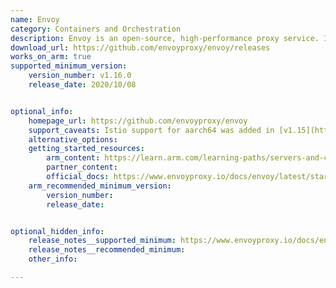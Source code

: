 ```yaml
---
name: Envoy
category: Containers and Orchestration
description: Envoy is an open-source, high-performance proxy service. It is designed to be a scalable, flexible, and low-latency service proxy, particularly well-suited for microservice architectures and containerized applications.
download_url: https://github.com/envoyproxy/envoy/releases
works_on_arm: true
supported_minimum_version:
    version_number: v1.16.0
    release_date: 2020/10/08


optional_info:
    homepage_url: https://github.com/envoyproxy/envoy
    support_caveats: Istio support for aarch64 was added in [v1.15](https://istio.io/latest/news/releases/1.15.x/announcing-1.15/change-notes/) (Aug-31-2022). Istio and Envoy are often used together.
    alternative_options:
    getting_started_resources:
        arm_content: https://learn.arm.com/learning-paths/servers-and-cloud-computing/envoy/
        partner_content:
        official_docs: https://www.envoyproxy.io/docs/envoy/latest/start/install#install-envoy-on-ubuntu
    arm_recommended_minimum_version:
        version_number: 
        release_date:


optional_hidden_info:
    release_notes__supported_minimum: https://www.envoyproxy.io/docs/envoy/v1.16.0/version_history/current#new-features
    release_notes__recommended_minimum:
    other_info: 

---
```

